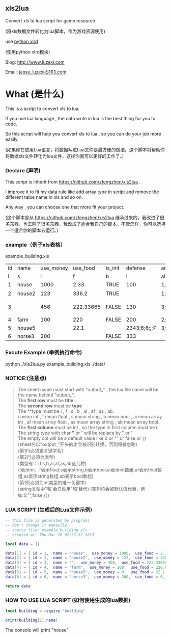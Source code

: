 xls2lua
---------------------------
Convert xls to lua script for game resource

(将xls数据文件转化为lua脚本，作为游戏资源使用)

use [python xlrd](https://pypi.python.org/pypi/xlrd)

(使用python xlrd模块)

Blog: http://www.luzexi.com

Email: jesse_luzexi@163.com

# What (是什么)
This is a script to convert xls to lua.

If you use lua language , the data write in lua is the best thing for you to code.

So this script will help you convert xls to lua , so you can do your job more easily.

(如果你在使用Lua语言，将数据写进Lua文件是最方便的做法。这个脚本将帮助你将数据xls文件转化为lua文件，这样你就可以更好的工作了。)

### Declare (声明)
This script is inherit from https://github.com/zfengzhen/xls2lua .

I improve it to fit my data rule like add array type in script and remove the different talbe name in xls and so on.

Any way , you can choose one that more fit your project.

(这个脚本是从 https://github.com/zfengzhen/xls2lua 继承过来的，我改进了很多东西，也去除了很多东西，我改成了适合我自己的脚本。不管怎样，你可以选择一个适合你的脚本去运行。)

### example（例子xls表格）
example_building.xls  

<table>
    <tr>
        <td>id</td>
        <td>name</td>
        <td>use_money</td>
        <td>use_food</td>
        <td>is_init</td>
        <td>defense</td>
        <td>args1</td>
        <td>args2</td>
        <td>args3</td>
        <td>args4</td>
    </tr>
    <tr>
        <td>i</td>
        <td>s</td>
        <td>i</td>
        <td>f</td>
        <td>b</td>
        <td>i</td>
        <td>ai</td>
        <td>af</td>
        <td>as</td>
        <td>ab</td>
    </tr>
    <tr>
        <td>1</td>
        <td>house</td>
        <td>1000</td>
        <td>2.33</td>
        <td>TRUE</td>
        <td>100</td>
        <td>1;2;3</td>
        <td>1.23;2;3.23</td>
        <td>sdf;23e;s</td>
        <td>true;false;true</td>
    </tr>
    <tr>
        <td>2</td>
        <td>house2</td>
        <td>123</td>
        <td>336.2</td>
        <td>TRUE</td>
        <td></td>
        <td>1;2;3</td>
        <td>1;2.3445;3</td>
        <td>你好;你在哪</td>
        <td>true;false</td>
    </tr>
    <tr>
        <td>3</td>
        <td></td>
        <td>456</td>
        <td>222.33665</td>
        <td>FALSE</td>
        <td>130</td>
        <td>3;2;5;;</td>
        <td>3;2;2.5;;</td>
        <td>我在这里啊;你在那;呢</td>
        <td>false;true</td>
    </tr>
    <tr>
        <td>4</td>
        <td>farm</td>
        <td>100</td>
        <td>220</td>
        <td>FALSE</td>
        <td>200</td>
        <td>2;3;</td>
        <td>200.3;3;234.23;</td>
        <td>df;ssd;dd;dd</td>
        <td></td>
    </tr>
    <tr>
        <td>5</td>
        <td>house5</td>
        <td></td>
        <td>22.1</td>
        <td></td>
        <td>2343;6;6;;;7</td>
        <td>3;6.3;6;;;7</td>
        <td>ss;d;d;d</td>
        <td>true;true</td>
    </tr>
    <tr>
        <td>6</td>
        <td>horse3</td>
        <td>200</td>
        <td></td>
        <td>FALSE</td>
        <td>333</td>
        <td></td>
        <td></td>
        <td>2e;w;e;we</td>
        <td>false;false;false;false</td>
    </tr>
</table>

### Excute Example (举例执行命令)
python ./xls2lua.py example_building.xls ./data/

### NOTICE:(注意点)
> The sheet name must start with "output_" , the lua file name will be the name behind "output_". <br />
> The **first row** must be **title**.  <br />
> The **second row** must be **type** <br />
> The **type must be i , f , s , b , ai , af , as , ab. <br />
> i mean int , f mean float , s mean string , b mean bool , ai mean array int , af mean array float , as mean array string , ab mean array bool. <br />
> The **first column** must be int , so the type in first column must be i. <br />
> The string type with char **"** or **'** will be replace by \" or \' <br />
> The empty col will be a default value like 0 or "" or false or {} <br />
> (sheet名以"output_"开头的才会被识别转换，否则将被忽略) <br />
> (第1行必须是关键字名) <br />
> (第2行必须为类型) <br />
> (类型有：i,f,s,b,ai,af,as,ab这几种) <br />
> (i表示int，f表示float,s表示string,b表示bool,ai表示int数组,af表示float数组,as表示string数组,ab表示bool数组) <br />
> (第1列必须为int类型的唯一关键字) <br />
> (string类型中"和'会自动用\"和\'替代)
> (空列将会被默认值代替，例如:0,"",false,{})

### LUA SCRIPT (生成后的Lua文件示例)
```lua
-- this file is generated by program!
-- don't change it manaully.
-- source file: example_building.xls
-- created at: Thu Mar 26 02:53:52 2015

local data = {}

data[1] = { id = 1,  name = "house",  use_money = 1000,  use_food = 2.33,  is_init = true,  defense = 100,  aadd = {1,2,3},  aadddss = {1.23,2,3.23},  ddff = {"sdf","23e","s"},  ffdd = {true,false,true}}
data[2] = { id = 2,  name = "house2",  use_money = 123,  use_food = 336.2,  is_init = true,  defense = 0,  aadd = {1,2,3},  aadddss = {1,2.3445,3},  ddff = {"你好","你在哪"},  ffdd = {true,false}}
data[3] = { id = 3,  name = "",  use_money = 456,  use_food = 222.33665,  is_init = false,  defense = 130,  aadd = {3,2,5},  aadddss = {3,2,2.5},  ddff = {"我在这里啊","你在那","呢"},  ffdd = {false,true}}
data[4] = { id = 4,  name = "farm",  use_money = 100,  use_food = 220.0,  is_init = false,  defense = 200,  aadd = {2,3},  aadddss = {200.3,3,234.23},  ddff = {"df","ssd","dd","dd"},  ffdd = {}}
data[5] = { id = 5,  name = "house5",  use_money = 0,  use_food = 22.1,  is_init = false,  defense = 234,  aadd = {3,6,6,7},  aadddss = {3,6.3,6,7},  ddff = {"ss","d","d","d"},  ffdd = {true,true}}
data[6] = { id = 6,  name = "horse3",  use_money = 200,  use_food = 0,  is_init = false,  defense = 333,  aadd = {},  aadddss = {},  ddff = {"2e","w","e","we"},  ffdd = {false,false,false,false}}

return data

```

### HOW TO USE LUA SCRIPT (如何使用生成的lua数据)
```lua
local building = require "building"

print(building[1].name)
```
The console will print "house"
